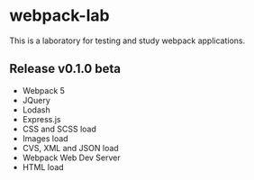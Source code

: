 # webpack-lab
This is a laboratory for testing and study webpack applications.

## Release v0.1.0 beta
- Webpack 5
- JQuery
- Lodash
- Express.js
- CSS and SCSS load
- Images load
- CVS, XML and JSON load
- Webpack Web Dev Server
- HTML load
